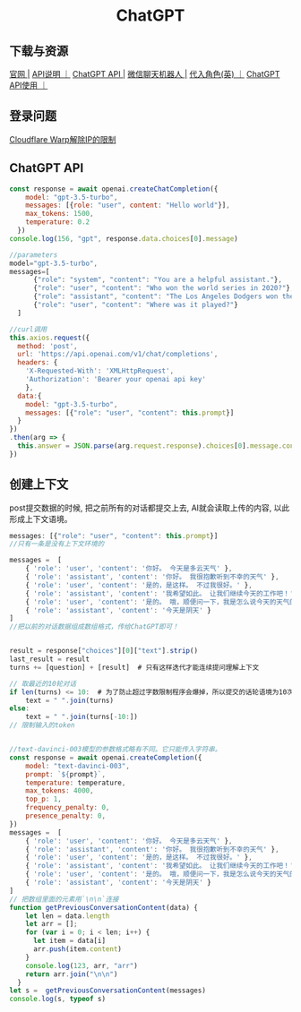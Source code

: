 # <center>ChatGPT</center>

## 下载与资源
[官网 |](https://chat.openai.com/)
[API说明 ｜](https://openai.com/blog/introducing-chatgpt-and-whisper-apis)
[ChatGPT API |](https://github.com/transitive-bullshit/chatgpt-api)
[微信聊天机器人 |](https://github.com/zhayujie/chatgpt-on-wechat)
[代入角色(英) ｜](https://github.com/f/awesome-chatgpt-prompts)
[ChatGPT API使用 ｜](https://zhuanlan.zhihu.com/p/610810300)

## 登录问题
[Cloudflare Warp解除IP的限制](https://blog.larkneer.com/trend/@lemooljiang/7gt4ukb8)

## ChatGPT API
```js
const response = await openai.createChatCompletion({
    model: "gpt-3.5-turbo",
    messages: [{role: "user", content: "Hello world"}],
    max_tokens: 1500,
    temperature: 0.2
  })
console.log(156, "gpt", response.data.choices[0].message)

//parameters
model="gpt-3.5-turbo",
messages=[
      {"role": "system", "content": "You are a helpful assistant."},
      {"role": "user", "content": "Who won the world series in 2020?"},
      {"role": "assistant", "content": "The Los Angeles Dodgers won the World Series in 2020."},
      {"role": "user", "content": "Where was it played?"}
  ]

//curl调用
this.axios.request({
  method: 'post',
  url: 'https://api.openai.com/v1/chat/completions',
  headers: {
    'X-Requested-With': 'XMLHttpRequest',
    'Authorization': 'Bearer your openai api key'
    },
  data:{
    model: "gpt-3.5-turbo",
    messages: [{"role": "user", "content": this.prompt}]
  }
})
.then(arg => {
  this.answer = JSON.parse(arg.request.response).choices[0].message.content
})
```

## 创建上下文
post提交数据的时候, 把之前所有的对话都提交上去, AI就会读取上传的内容, 以此形成上下文语境。
```js
messages: [{"role": "user", "content": this.prompt}] 
//只有一条是没有上下文环境的

messages =  [
	{ 'role': 'user', 'content': '你好。 今天是多云天气' },
	{ 'role': 'assistant', 'content': '你好。 我很抱歉听到不幸的天气' },
	{ 'role': 'user', 'content': '是的，是这样。 不过我很好。' },
	{ 'role': 'assistant', 'content': '我希望如此。 让我们继续今天的工作吧！' },
	{ 'role': 'user', 'content': '是的。 哦，顺便问一下，我是怎么说今天的天气的？' },
	{ 'role': 'assistant', 'content': '今天是阴天' }
] 
//把以前的对话数据组成数组格式，传给ChatGPT即可！


result = response["choices"][0]["text"].strip()
last_result = result
turns += [question] + [result]  # 只有这样迭代才能连续提问理解上下文

// 取最近的10轮对话
if len(turns) <= 10:  # 为了防止超过字数限制程序会爆掉，所以提交的话轮语境为10次。
    text = " ".join(turns)
else:
    text = " ".join(turns[-10:])
// 限制输入的token


//text-davinci-003模型的参数格式略有不同。它只能传入字符串。
const response = await openai.createCompletion({
    model: "text-davinci-003",
    prompt: `${prompt}`,
    temperature: temperature, 
    max_tokens: 4000, 
    top_p: 1, 
    frequency_penalty: 0, 
    presence_penalty: 0, 
})
messages =  [
	{ 'role': 'user', 'content': '你好。 今天是多云天气' },
	{ 'role': 'assistant', 'content': '你好。 我很抱歉听到不幸的天气' },
	{ 'role': 'user', 'content': '是的，是这样。 不过我很好。' },
	{ 'role': 'assistant', 'content': '我希望如此。 让我们继续今天的工作吧！' },
	{ 'role': 'user', 'content': '是的。 哦，顺便问一下，我是怎么说今天的天气的？' },
	{ 'role': 'assistant', 'content': '今天是阴天' }
] 
// 把数组里面的元素用`\n\n`连接
function getPreviousConversationContent(data) {
    let len = data.length
    let arr = [];
    for (var i = 0; i < len; i++) {
      let item = data[i]
      arr.push(item.content)
    }
    console.log(123, arr, "arr")
    return arr.join("\n\n")
  }
let s =  getPreviousConversationContent(messages)  
console.log(s, typeof s)
```